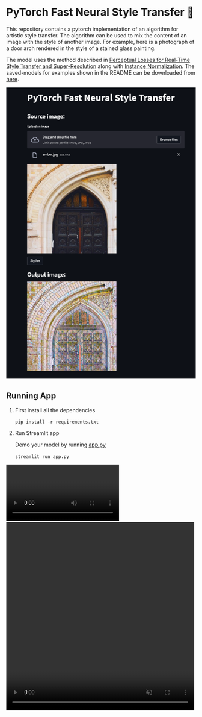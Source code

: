 # PyTorch Fast Neural Style Transfer 🎨

This repository contains a pytorch implementation of an algorithm for artistic style transfer. The algorithm can be used to mix the content of an image with the style of another image. For example, here is a photograph of a door arch rendered in the style of a stained glass painting.

The model uses the method described in [Perceptual Losses for Real-Time Style Transfer and Super-Resolution](https://arxiv.org/abs/1603.08155) along with [Instance Normalization](https://arxiv.org/pdf/1607.08022.pdf). The saved-models for examples shown in the README can be downloaded from [here](https://www.dropbox.com/s/lrvwfehqdcxoza8/saved_models.zip?dl=0).

<img src='https://github.com/jrreda/streamlit-neural-style-transfer/blob/main/Screenshot.png'>

## Running App
1. First install all the dependencies
    ```
    pip install -r requirements.txt
    ```

2. Run Streamlit app

    Demo your model by running [app.py](app.py)
    ```
    streamlit run app.py
    ```

![demo](https://github.com/jrreda/streamlit-style-transfer/blob/main/screenplay.webm)
<video src='https://github.com/jrreda/streamlit-style-transfer/blob/main/screenplay.webm' width="500" height="500" autoplay muted>
